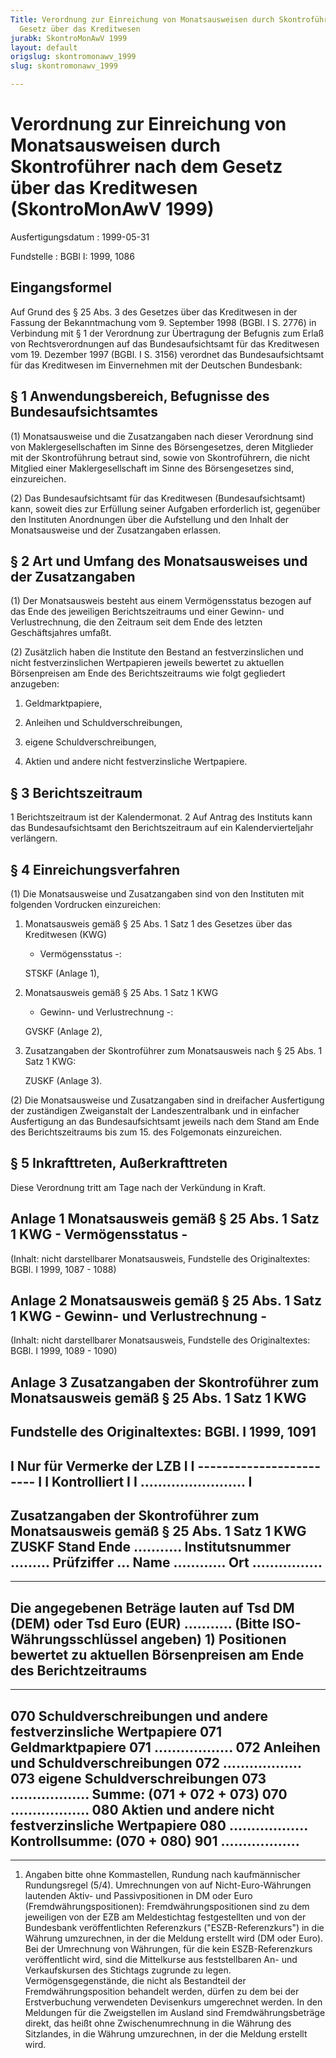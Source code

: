```yaml
---
Title: Verordnung zur Einreichung von Monatsausweisen durch Skontroführer nach dem
  Gesetz über das Kreditwesen
jurabk: SkontroMonAwV 1999
layout: default
origslug: skontromonawv_1999
slug: skontromonawv_1999

---
```


# Verordnung zur Einreichung von Monatsausweisen durch Skontroführer nach dem Gesetz über das Kreditwesen (SkontroMonAwV 1999)

Ausfertigungsdatum
:   1999-05-31

Fundstelle
:   BGBl I: 1999, 1086



## Eingangsformel

Auf Grund des § 25 Abs. 3 des Gesetzes über das Kreditwesen in der
Fassung der Bekanntmachung vom 9. September 1998 (BGBl. I S. 2776) in
Verbindung mit § 1 der Verordnung zur Übertragung der Befugnis zum
Erlaß von Rechtsverordnungen auf das Bundesaufsichtsamt für das
Kreditwesen vom 19. Dezember 1997 (BGBl. I S. 3156) verordnet das
Bundesaufsichtsamt für das Kreditwesen im Einvernehmen mit der
Deutschen Bundesbank:


## § 1 Anwendungsbereich, Befugnisse des Bundesaufsichtsamtes

(1) Monatsausweise und die Zusatzangaben nach dieser Verordnung sind
von Maklergesellschaften im Sinne des Börsengesetzes, deren Mitglieder
mit der Skontroführung betraut sind, sowie von Skontroführern, die
nicht Mitglied einer Maklergesellschaft im Sinne des Börsengesetzes
sind, einzureichen.

(2) Das Bundesaufsichtsamt für das Kreditwesen (Bundesaufsichtsamt)
kann, soweit dies zur Erfüllung seiner Aufgaben erforderlich ist,
gegenüber den Instituten Anordnungen über die Aufstellung und den
Inhalt der Monatsausweise und der Zusatzangaben erlassen.


## § 2 Art und Umfang des Monatsausweises und der Zusatzangaben

(1) Der Monatsausweis besteht aus einem Vermögensstatus bezogen auf
das Ende des jeweiligen Berichtszeitraums und einer Gewinn- und
Verlustrechnung, die den Zeitraum seit dem Ende des letzten
Geschäftsjahres umfaßt.

(2) Zusätzlich haben die Institute den Bestand an festverzinslichen
und nicht festverzinslichen Wertpapieren jeweils bewertet zu aktuellen
Börsenpreisen am Ende des Berichtszeitraums wie folgt gegliedert
anzugeben:

1.  Geldmarktpapiere,


2.  Anleihen und Schuldverschreibungen,


3.  eigene Schuldverschreibungen,


4.  Aktien und andere nicht festverzinsliche Wertpapiere.





## § 3 Berichtszeitraum

1             Berichtszeitraum ist der Kalendermonat.
2             Auf Antrag des Instituts kann das Bundesaufsichtsamt den
Berichtszeitraum auf ein Kalendervierteljahr verlängern.


## § 4 Einreichungsverfahren

(1) Die Monatsausweise und Zusatzangaben sind von den Instituten mit
folgenden Vordrucken einzureichen:

1.  Monatsausweis gemäß § 25 Abs. 1 Satz 1 des Gesetzes über das
    Kreditwesen (KWG)

    - Vermögensstatus -:

    STSKF (Anlage 1),


2.  Monatsausweis gemäß § 25 Abs. 1 Satz 1 KWG

    - Gewinn- und Verlustrechnung -:

    GVSKF (Anlage 2),


3.  Zusatzangaben der Skontroführer zum Monatsausweis nach § 25 Abs. 1
    Satz 1 KWG:

    ZUSKF (Anlage 3).




(2) Die Monatsausweise und Zusatzangaben sind in dreifacher
Ausfertigung der zuständigen Zweiganstalt der Landeszentralbank und in
einfacher Ausfertigung an das Bundesaufsichtsamt jeweils nach dem
Stand am Ende des Berichtszeitraums bis zum 15. des Folgemonats
einzureichen.


## § 5 Inkrafttreten, Außerkrafttreten

Diese Verordnung tritt am Tage nach der Verkündung in Kraft.


## Anlage 1 Monatsausweis gemäß § 25 Abs. 1 Satz 1 KWG - Vermögensstatus -

(Inhalt: nicht darstellbarer Monatsausweis,
Fundstelle des Originaltextes: BGBl. I 1999, 1087 - 1088)


## Anlage 2 Monatsausweis gemäß § 25 Abs. 1 Satz 1 KWG - Gewinn- und Verlustrechnung -

(Inhalt: nicht darstellbarer Monatsausweis,
Fundstelle des Originaltextes: BGBl. I 1999, 1089 - 1090)


## Anlage 3 Zusatzangaben der Skontroführer zum Monatsausweis gemäß § 25 Abs. 1 Satz 1 KWG

Fundstelle des Originaltextes: BGBl. I 1999, 1091
----------------------------
I Nur für Vermerke der LZB I
I ------------------------ I
I Kontrolliert             I
I ........................ I
----------------------------
Zusatzangaben der Skontroführer zum
Monatsausweis gemäß § 25 Abs. 1 Satz 1 KWG
ZUSKF
Stand Ende ...........
Institutsnummer ......... Prüfziffer ... Name ............ Ort
................
----------------------------------------------------------------------
---------
Die angegebenen Beträge lauten auf Tsd DM (DEM) oder Tsd Euro (EUR)
...........
(Bitte ISO-Währungsschlüssel angeben) 1)
Positionen bewertet zu aktuellen Börsenpreisen am Ende des
Berichtzeitraums
----------------------------------------------------------------------
---------
070  Schuldverschreibungen und andere
festverzinsliche Wertpapiere
071  Geldmarktpapiere                               071
..................
072  Anleihen und Schuldverschreibungen             072
..................
073  eigene Schuldverschreibungen                   073
..................
Summe: (071 + 072 + 073)    070 ..................
080  Aktien und andere nicht
festverzinsliche Wertpapiere                        080
..................
Kontrollsumme: (070 + 080)   901 ..................
----------------------------------------------------------------------
---------

1)  Angaben bitte ohne Kommastellen, Rundung nach kaufmännischer
    Rundungsregel (5/4). Umrechnungen von auf Nicht-Euro-Währungen
    lautenden Aktiv- und Passivpositionen in DM oder Euro
    (Fremdwährungspositionen): Fremdwährungspositionen sind zu dem
    jeweiligen von der EZB am Meldestichtag festgestellten und von der
    Bundesbank veröffentlichten Referenzkurs ("ESZB-Referenzkurs") in die
    Währung umzurechnen, in der die Meldung erstellt wird (DM oder Euro).
    Bei der Umrechnung von Währungen, für die kein ESZB-Referenzkurs
    veröffentlicht wird, sind die Mittelkurse aus feststellbaren An- und
    Verkaufskursen des Stichtags zugrunde zu legen. Vermögensgegenstände,
    die nicht als Bestandteil der Fremdwährungsposition behandelt werden,
    dürfen zu dem bei der Erstverbuchung verwendeten Devisenkurs
    umgerechnet werden. In den Meldungen für die Zweigstellen im Ausland
    sind Fremdwährungsbeträge direkt, das heißt ohne Zwischenumrechnung in
    die Währung des Sitzlandes, in die Währung umzurechnen, in der die
    Meldung erstellt wird.




